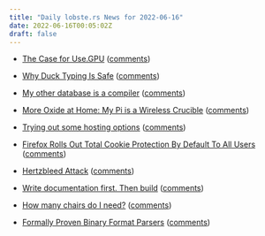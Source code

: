 ```yaml
---
title: "Daily lobste.rs News for 2022-06-16"
date: 2022-06-16T00:05:02Z
draft: false
---
```






- [The Case for Use.GPU](https://acko.net/blog/the-case-for-use-gpu/)
  ([comments](https://lobste.rs/s/yb8d9m/case_for_use_gpu))



- [Why Duck Typing Is Safe](http://www.jerf.org/iri/post/2954)
  ([comments](https://lobste.rs/s/3lai3o/why_duck_typing_is_safe))



- [My other database is a compiler](https://blog.chiselstrike.com/my-other-database-is-a-compiler-10fd527a4d78)
  ([comments](https://lobste.rs/s/e0wmme/my_other_database_is_compiler))



- [More Oxide at Home: My Pi is a Wireless Crucible](https://artemis.sh/2022/06/14/oxide-crucible.html)
  ([comments](https://lobste.rs/s/bfda1c/more_oxide_at_home_my_pi_is_wireless))



- [Trying out some hosting options](https://f5n.org/blog/2022/trying-out-some-hosting-options/)
  ([comments](https://lobste.rs/s/dl3wgv/trying_out_some_hosting_options))



- [Firefox Rolls Out Total Cookie Protection By Default To All Users](https://blog.mozilla.org/en/products/firefox/firefox-rolls-out-total-cookie-protection-by-default-to-all-users-worldwide/)
  ([comments](https://lobste.rs/s/wrrgqq/firefox_rolls_out_total_cookie))



- [Hertzbleed Attack](https://www.hertzbleed.com/)
  ([comments](https://lobste.rs/s/rs9tke/hertzbleed_attack))



- [Write documentation first. Then build](https://reproof.app/blog/document-first-then-build)
  ([comments](https://lobste.rs/s/r20yuv/write_documentation_first_then_build))



- [How many chairs do I need?](https://thomwright.co.uk/2022/05/05/auto-scaling/)
  ([comments](https://lobste.rs/s/w7zxdn/how_many_chairs_do_i_need))



- [Formally Proven Binary Format Parsers](https://www.fstar-lang.org/papers/EverParse3D.pdf)
  ([comments](https://lobste.rs/s/bchm8o/formally_proven_binary_format_parsers))


